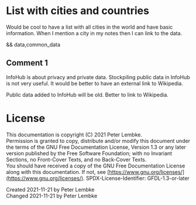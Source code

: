 # List with cities and countries
Would be cool to have a list with all cities in the world and have basic information.
When I mention a city in my notes then I can link to the data.

&& data,common_data

## Comment 1
InfoHub is about privacy and private data. Stockpiling public data in InfoHub is not very useful.
It would be better to have an external link to Wikipedia.

Public data added to InfoHub will be old. Better to link to Wikipedia.

# License
This documentation is copyright (C) 2021 Peter Lembke.  
Permission is granted to copy, distribute and/or modify this document under the terms of the GNU Free Documentation License, Version 1.3 or any later version published by the Free Software Foundation; with no Invariant Sections, no Front-Cover Texts, and no Back-Cover Texts.  
You should have received a copy of the GNU Free Documentation License along with this documentation. If not, see [https://www.gnu.org/licenses/](https://www.gnu.org/licenses/).  SPDX-License-Identifier: GFDL-1.3-or-later

Created 2021-11-21 by Peter Lembke  
Changed 2021-11-21 by Peter Lembke  
